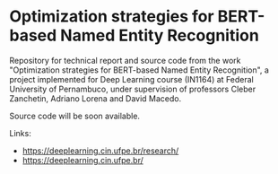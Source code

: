 # Optimization strategies for BERT-based Named Entity Recognition

Repository for technical report and source code from the work "Optimization strategies for BERT-based Named Entity Recognition", a project implemented for 
Deep Learning course (IN1164) at Federal University of Pernambuco, under supervision of professors Cleber Zanchetin, Adriano Lorena and David Macedo.

Source code will be soon available.

Links: 
- https://deeplearning.cin.ufpe.br/research/
- https://deeplearning.cin.ufpe.br/
